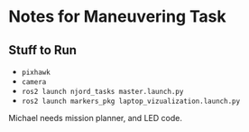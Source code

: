 # Notes for Maneuvering Task

## Stuff to Run

* `pixhawk`
* `camera`
* `ros2 launch njord_tasks master.launch.py`
* `ros2 launch markers_pkg laptop_vizualization.launch.py`

Michael needs mission planner, and LED code.
